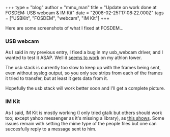 +++
type = "blog"
author = "mmu_man"
title = "Update on work done at FOSDEM: USB webcam & IM Kit"
date = "2008-02-25T17:08:22.000Z"
tags = ["USBKit", "FOSDEM", "webcam", "IM Kit"]
+++

Here are some screenshots of what I fixed at FOSDEM...
<!--more-->
<h3>USB webcam</h3>
As I said in my previous entry, I fixed a bug in my usb_webcam driver, and I wanted to test it ASAP.
Well it <a href="http://revolf.free.fr/beos/shots/shot_haiku_usb_webcam_001.png">seems to work</a> on my athlon tower.

The usb stack is currently too slow to keep up with the frames being sent, even without syslog output, so you only see strips from each of the frames it tried to transfer, but at least it gets data from it.

Hopefully the usb stack will work better soon and I'll get a complete picture.

<h3>IM Kit</h3>
As I said, IM Kit is mostly working (I only tried gtalk but others should work too; except yahoo messenger as it's missing a library), as <a href="http://revolf.free.fr/beos/shots/shot_haiku_im_kit_001.png">this shows</a>.
Some issues remain with setting the mime type of the people files but one can succesfully reply to a message sent to him.
